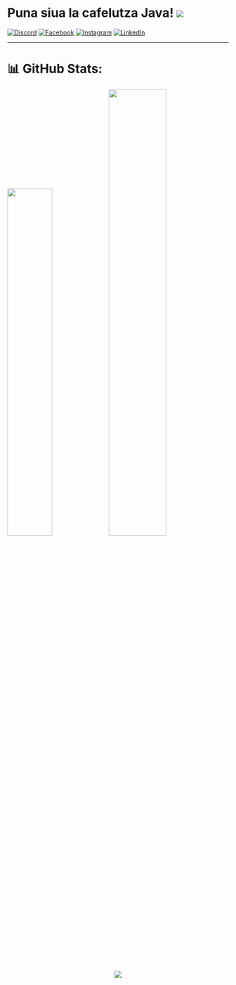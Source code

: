 # Puna siua la cafelutza Java! [![](https://visitcount.itsvg.in/api?id=Aligatrone&icon=3&color=6)](https://visitcount.itsvg.in)

[![Discord](https://img.shields.io/badge/Discord-%237289DA.svg?logo=discord&logoColor=white)](https://discordapp.com/users/537717818423115814) 
[![Facebook](https://img.shields.io/badge/Facebook-%231877F2.svg?logo=Facebook&logoColor=white)](https://facebook.com/andrei.antip.3) 
[![Instagram](https://img.shields.io/badge/Instagram-%23E4405F.svg?logo=Instagram&logoColor=white)](https://instagram.com/antipul_andreiul) 
[![LinkedIn](https://img.shields.io/badge/LinkedIn-%230077B5.svg?logo=linkedin&logoColor=white)](https://www.linkedin.com/in/andrei-antip-163820246/) 

---

# 📊 GitHub Stats:

<p align="left">
  <img width="45%" src="https://github-readme-stats.vercel.app/api?username=Aligatrone&theme=radical&hide_border=true&include_all_commits=false&count_private=true" />
  
  <img width="51%" src="https://github-readme-stats.vercel.app/api/top-langs/?username=Aligatrone&theme=radical&hide_border=true&include_all_commits=true&count_private=true&layout=compact" />
</p>

<p align="center">
  <img src="https://github-readme-streak-stats.herokuapp.com/?user=Aligatrone&theme=radical&hide_border=true" />
</p>


